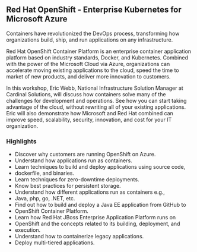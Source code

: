## Red Hat OpenShift - Enterprise Kubernetes for Microsoft Azure
Containers have revolutionized the DevOps process, transforming how organizations build, ship, and run applications on any infrastructure.

Red Hat OpenShift Container Platform is an enterprise container application platform based on industry standards, Docker, and Kubernetes. Combined with the power of the Microsoft Cloud via Azure, organizations can accelerate moving existing applications to the cloud, speed the time to market of new products, and deliver more innovation to customers.

In this workshop, Eric Webb, National Infrastructure Solution Manager at Cardinal Solutions, will discuss how containers solve many of the challenges for development and operations. See how you can start taking advantage of the cloud, without rewriting all of your existing applications. Eric will also demonstrate how Microsoft and Red Hat combined can improve speed, scalability, security, innovation, and cost for your IT organization.

### Highlights
* Discover why customers are running OpenShift on Azure.
* Understand how applications run as containers.
* Learn techniques to build and deploy applications using source code,
* dockerfile, and binaries.
* Learn techniques for zero-downtime deployments.
* Know best practices for persistent storage.
* Understand how different applications run as containers e.g.,
* Java, php, go, .NET, etc.
* Find out how to build and deploy a Java EE application from GitHub to
* OpenShift Container Platform.
* Learn how Red Hat JBoss Enterprise Application Platform runs on
* OpenShift and the concepts related to its building, deployment, and
* execution.
* Understand how to containerize legacy applications.
* Deploy multi-tiered applications.
